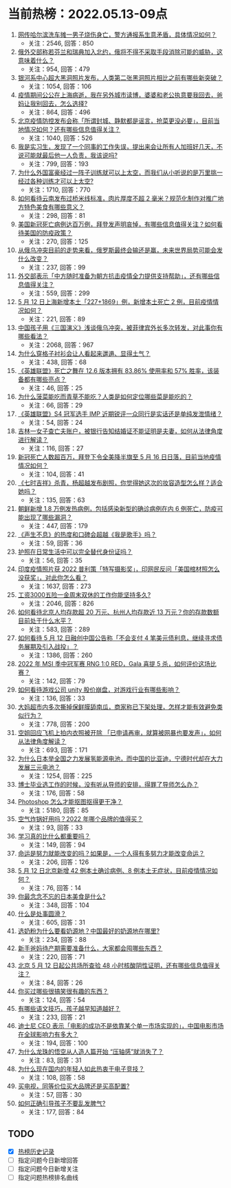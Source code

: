 # 当前热榜：2022.05.13-09点
1. [网传哈尔滨洗车摊一男子烧伤身亡，警方通报系生意矛盾，具体情况如何？](https://www.zhihu.com/question/532498361)
    * 关注：2546, 回答：850
2. [俄外交部称若芬兰和瑞典加入北约，俄将不得不采取手段消除可能的威胁，这意味着什么？](https://www.zhihu.com/question/532512031)
    * 关注：954, 回答：479
3. [银河系中心超大黑洞照片发布，人类第二张黑洞照片相比之前有哪些新突破？](https://www.zhihu.com/question/530632972)
    * 关注：1054, 回答：106
4. [疫情期间公公在上海病逝，我在另外城市读博，婆婆和老公执意要我回去，爸妈让我别回去，怎么选择?](https://www.zhihu.com/question/526429805)
    * 关注：864, 回答：496
5. [北京疫情防控发布会称「所谓封城、静默都是谣言，抢菜更没必要」，目前当地情况如何？还有哪些信息值得关注？](https://www.zhihu.com/question/532505800)
    * 关注：1040, 回答：526
6. [我是实习生，发现了一个同事的工作失误，提出来会让所有人加班好几天，不说可能就最后他一人负责，我该说吗?](https://www.zhihu.com/question/532171623)
    * 关注：799, 回答：193
7. [为什么外国富豪经过一阵子训练就可以上太空，而我们从小听说的是万里挑一经过各种训练才可以上太空?](https://www.zhihu.com/question/527114023)
    * 关注：1710, 回答：770
8. [如何看待云南发布过桥米线标准，肉片厚度不超 2 毫米？规范化制作对推广地方特色美食有哪些意义？](https://www.zhihu.com/question/532337584)
    * 关注：298, 回答：81
9. [美国新冠死亡病例达百万例，拜登发声明哀悼，有哪些信息值得关注？如何看待美国的防疫政策？](https://www.zhihu.com/question/532523235)
    * 关注：270, 回答：125
10. [从俄乌冲突目前的走势来看，俄罗斯最终会输还是赢，未来世界局势可能会发什么改变？](https://www.zhihu.com/question/532332544)
    * 关注：237, 回答：99
11. [外交部表示「中方随时准备为朝方抗击疫情全力提供支持帮助」，还有哪些信息值得关注？](https://www.zhihu.com/question/532484087)
    * 关注：559, 回答：299
12. [5 月 12 日上海新增本土「227+1869」例，新增本土死亡 2 例，目前疫情情况如何？](https://www.zhihu.com/question/532564358)
    * 关注：221, 回答：89
13. [中国孩子用《三国演义》浅谈俄乌冲突，被菲律宾外长多次转发，对此事你有哪些看法？](https://www.zhihu.com/question/532436193)
    * 关注：2068, 回答：967
14. [为什么穿格子衬衫会让人看起来邋遢、显得土气？](https://www.zhihu.com/question/23344717)
    * 关注：438, 回答：68
15. [《英雄联盟》死亡之舞在 12.6 版本拥有 83.86% 使用率和 57% 胜率，该装备都有哪些亮点？](https://www.zhihu.com/question/527502879)
    * 关注：46, 回答：25
16. [为什么菠菜能吃而青草不能吃？人类是如何定位哪些菜是能吃的？](https://www.zhihu.com/question/530788654)
    * 关注：66, 回答：29
17. [《英雄联盟》S4 冠军选手 IMP 近期锐评一众同行是实话还是单纯发泄情绪？](https://www.zhihu.com/question/532245623)
    * 关注：54, 回答：24
18. [吉林一女子查亡夫账户，被银行告知结婚证不能证明是夫妻，如何从法律角度进行解读？](https://www.zhihu.com/question/532522208)
    * 关注：116, 回答：27
19. [新冠死亡人数超百万，拜登下令全美降半旗至 5 月 16 日日落，目前当地疫情情况如何？](https://www.zhihu.com/question/532563912)
    * 关注：104, 回答：41
20. [《七时吉祥》杀青，杨超越发布剧照，你觉得她这次的妆容造型怎么样？适合她吗？](https://www.zhihu.com/question/532122550)
    * 关注：135, 回答：63
21. [朝鲜新增 1.8 万例发热病例，包括感染新型的确诊病例在内 6 例死亡，防疫可能出现了哪些漏洞？](https://www.zhihu.com/question/532563158)
    * 关注：447, 回答：179
22. [《声生不息》的热度和口碑会超越《我是歌手》吗？](https://www.zhihu.com/question/529728600)
    * 关注：59, 回答：36
23. [护照在日常生活中可以完全替代身份证吗？](https://www.zhihu.com/question/40522390)
    * 关注：56, 回答：35
24. [印度疫情照片获 2022 普利策「特写摄影奖」，印网民反问「美国棺材照怎么没获奖」，对此你怎么看？](https://www.zhihu.com/question/532319690)
    * 关注：1637, 回答：273
25. [工资3000五险一金周末双休的工作你能坚持多久?](https://www.zhihu.com/question/452432398)
    * 关注：2046, 回答：826
26. [如何看待北京人均存款超 20 万元、杭州人均存款近 13 万元？你的存款数额目前处于什么水平？](https://www.zhihu.com/question/532362180)
    * 关注：583, 回答：289
27. [如何看待 5 月 12 日融创中国公告称「不会支付 4 笔美元债利息，继续寻求债务展期及引入战投」？](https://www.zhihu.com/question/532441826)
    * 关注：1386, 回答：260
28. [2022 年 MSI 季中冠军赛 RNG 1:0 RED，Gala 喜提 5 杀，如何评价这场比赛？](https://www.zhihu.com/question/532505530)
    * 关注：142, 回答：79
29. [如何看待游戏公司 unity 股价崩盘，对游戏行业有哪些影响？](https://www.zhihu.com/question/532367490)
    * 关注：136, 回答：33
30. [大妈超市内多次撕掉保鲜膜舔南瓜，商家称已下架处理，怎样才能有效避免类似行为？](https://www.zhihu.com/question/532395839)
    * 关注：778, 回答：200
31. [空姐回应飞机上拍内衣照被开除 「已申请再审，就算被网暴也要发声」，如何从法律角度解读？](https://www.zhihu.com/question/532483654)
    * 关注：693, 回答：171
32. [为什么日本举全国之力发展氢能源电池，而中国的比亚迪，宁德时代却在大力发展三元电池？](https://www.zhihu.com/question/271987417)
    * 关注：1254, 回答：225
33. [博士毕业选工作的时候，没有听从导师的安排，得罪了导师怎么办？](https://www.zhihu.com/question/532184440)
    * 关注：176, 回答：58
34. [Photoshop 怎么才能抠图抠得更干净？](https://www.zhihu.com/question/19856382)
    * 关注：5180, 回答：85
35. [空气炸锅好用吗？2022 年哪个品牌的值得买？](https://www.zhihu.com/question/527967993)
    * 关注：93, 回答：33
36. [学习真的比什么都重要吗？](https://www.zhihu.com/question/532358462)
    * 关注：149, 回答：94
37. [命运是努力就能改变的吗？如果是，一个人得有多努力才能改变命运？](https://www.zhihu.com/question/532320428)
    * 关注：206, 回答：126
38. [5 月 12 日北京新增 42 例本土确诊病例、8 例本土无症状，目前疫情情况如何？](https://www.zhihu.com/question/532564534)
    * 关注：76, 回答：14
39. [你最念念不忘的日本美食是什么?](https://www.zhihu.com/question/413351471)
    * 关注：348, 回答：104
40. [什么是处事圆滑？](https://www.zhihu.com/question/28374214)
    * 关注：605, 回答：31
41. [选奶粉为什么要看奶源地？中国最好的奶源地在哪里?](https://www.zhihu.com/question/530584963)
    * 关注：234, 回答：88
42. [新手爸妈待产期需要准备什么，大家都会囤哪些东西？](https://www.zhihu.com/question/524575343)
    * 关注：220, 回答：71
43. [北京 5 月 12 日起公共场所查验 48 小时核酸阴性证明，还有哪些信息值得关注？](https://www.zhihu.com/question/532017524)
    * 关注：84, 回答：26
44. [你买过哪些很搞笑很有趣的东西？](https://www.zhihu.com/question/532255481)
    * 关注：124, 回答：54
45. [有哪些语文技巧，孩子越早知道越好？](https://www.zhihu.com/question/530452738)
    * 关注：233, 回答：21
46. [迪士尼 CEO 表示「电影的成功不是依靠某个单一市场实现的」，中国电影市场在全球影响力有多大？](https://www.zhihu.com/question/532445262)
    * 关注：194, 回答：100
47. [为什么龙珠的悟空从人造人篇开始  “压轴感”就消失了？](https://www.zhihu.com/question/305197702)
    * 关注：83, 回答：31
48. [为什么现在国内的年轻人如此热衷于电子竞技？](https://www.zhihu.com/question/444402153)
    * 关注：108, 回答：58
49. [买电视，同等价位买大品牌还是买高配置?](https://www.zhihu.com/question/528148122)
    * 关注：57, 回答：30
50. [如何正确引导孩子不要乱发脾气?](https://www.zhihu.com/question/531506525)
    * 关注：177, 回答：84
## TODO
* [x] [热榜历史记录](hot_history/AllHot.md)
* [ ] 指定问题今日新增回答
* [ ] 指定问题今日新增关注
* [ ] 指定问题热榜排名曲线
